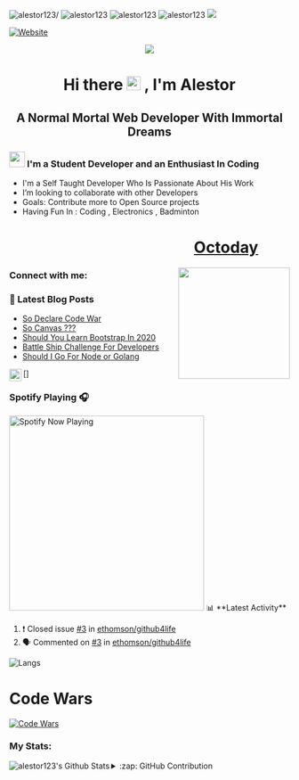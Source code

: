 <p align="left"> <img src=https://komarev.com/ghpvc/?username=alestor123 alt=alestor123/>  <img src="https://badges.pufler.dev/gists/alestor123"  alt=alestor123> 
<img src="https://badges.pufler.dev/repos/alestor123" alt="alestor123"> <img src="https://badges.pufler.dev/years/alestor123" alt="alestor123">
<img src="https://img.shields.io/github/last-commit/alestor123/alestor123.svg?style=flat-square">
</p>

[![Website](https://img.shields.io/website?label=alestor123.github.io&style=for-the-badge&url=https%3A%2F%2Falestor123.github.io)](https://alestor123.github.io)


<p align="center">
    <img src="https://raw.githubusercontent.com/alestor123/alestor123/master/assets/icon.svg">
</p>

<h1 align="center"> Hi there <img src="https://media.giphy.com/media/hvRJCLFzcasrR4ia7z/giphy.gif" width="25px"> , I'm Alestor </h1>
<h2 align="center"> A Normal Mortal Web Developer With Immortal Dreams</h2>

### <img src="https://emojis.slackmojis.com/emojis/images/1584726375/8272/blob-cool.gif?1584726375" width="28" />  I'm a Student Developer and an Enthusiast In Coding 
- I'm a Self Taught Developer Who Is Passionate About His Work
- I’m looking to collaborate with other Developers
- Goals: Contribute more to Open Source projects
- Having Fun In :  Coding , Electronics  , Badminton


<p align="center">  
<a href="https://octoday.glitch.me/" alt="octoday">
<h1 align=right style="padding-right:1.5cm">Octoday</h1>
<img width="200"  align=right height="200" src="https://octoday.glitch.me/octodex">
</a>
</p>

### Connect with me:


### 📕 Latest Blog Posts
<!-- BLOG-POST-LIST:START -->
- [So Declare Code War](https://dev.to/alestor123/so-declare-code-war-2673)
- [So Canvas ???](https://dev.to/alestor123/so-canvas-bdo)
- [Should You Learn Bootstrap In 2020](https://dev.to/alestor123/should-you-learn-bootstrap-in-2020-5007)
- [Battle Ship Challenge For Developers](https://dev.to/alestor123/battle-ship-challenge-for-developers-5i9)
- [Should I Go For Node or Golang](https://dev.to/alestor123/should-i-go-for-node-or-golang-3d9c)
<!-- BLOG-POST-LIST:END -->


[<img align="left" alt="alestor123 | Twitter" width="22px" src="https://cdn.jsdelivr.net/npm/simple-icons@v3/icons/twitter.svg" />]

### Spotify Playing 🎧
<img src="https://novatorem-1-git-master.alestor123.vercel.app/api/spotify-playing/" alt="Spotify Now Playing" width="350" />
📊 **Latest Activity**

<!--START_SECTION:activity-->
1. ❗️ Closed issue [#3](https://github.com/ethomson/github4life/issues/3) in [ethomson/github4life](https://github.com/ethomson/github4life)
2. 🗣 Commented on [#3](https://github.com/ethomson/github4life/issues/3) in [ethomson/github4life](https://github.com/ethomson/github4life)
<!--END_SECTION:activity-->


![Langs](https://github-readme-stats.vercel.app/api/top-langs/?username=alestor123&layout=compact&theme=dark)

# Code Wars
<a href="https://www.codewars.com/users/alestor123/" >
    
![Code Wars](https://www.codewars.com/users/alestor123/badges/large)

</a>
 
### My Stats:

<img align="left" alt="alestor123's Github Stats" src="https://github-readme-stats.vercel.app/api?username=alestor123&show_icons=true&theme=dark" />

<details>
  <summary>:zap: GitHub Contribution</summary>

  <img align="left" alt="alestor123's GitHub contrib" src="https://github4life.herokuapp.com/alestor123.gif" />

</details>


